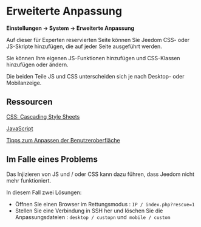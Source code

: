 # Erweiterte Anpassung
**Einstellungen → System → Erweiterte Anpassung**

Auf dieser für Experten reservierten Seite können Sie Jeedom CSS- oder JS-Skripte hinzufügen, die auf jeder Seite ausgeführt werden.

Sie können Ihre eigenen JS-Funktionen hinzufügen und CSS-Klassen hinzufügen oder ändern.

Die beiden Teile JS und CSS unterscheiden sich je nach Desktop- oder Mobilanzeige.

## Ressourcen

[CSS: Cascading Style Sheets](https://developer.mozilla.org/en-US/docs/Web/CSS)

[JavaScript](https://developer.mozilla.org/en-US/docs/Web/JavaScript)

[Tipps zum Anpassen der Benutzeroberfläche](https://kiboost.github.io/jeedom_docs/jeedomV4Tips/Interface/)

## Im Falle eines Problems

Das Injizieren von JS und / oder CSS kann dazu führen, dass Jeedom nicht mehr funktioniert.

In diesem Fall zwei Lösungen:

- Öffnen Sie einen Browser im Rettungsmodus : `IP / index.php?rescue=1`
- Stellen Sie eine Verbindung in SSH her und löschen Sie die Anpassungsdateien : `desktop / custopn` und` mobile / custom`

